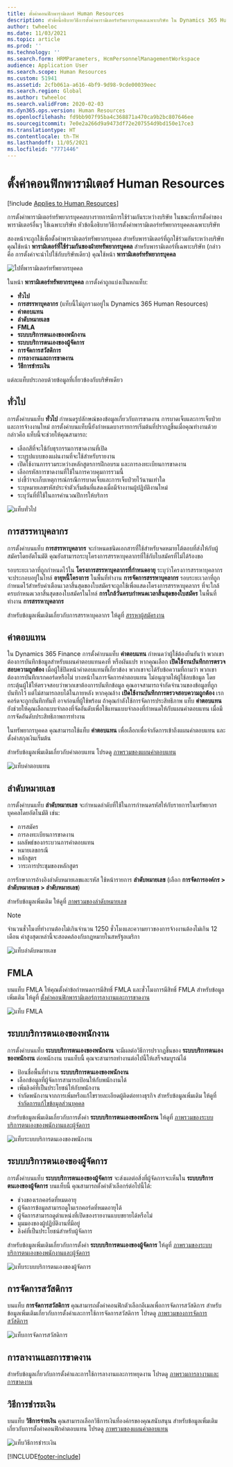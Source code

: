 ```yaml
---
title: ตั้งค่าคอนฟิกพารามิเตอร์ Human Resources
description: หัวข้อนี้อธิบายวิธีการตั้งค่าพารามิเตอร์ทรัพยากรบุคคลเฉพาะบริษัท ใน Dynamics 365 Human Resources
author: twheeloc
ms.date: 11/03/2021
ms.topic: article
ms.prod: ''
ms.technology: ''
ms.search.form: HRMParameters, HcmPersonnelManagementWorkspace
audience: Application User
ms.search.scope: Human Resources
ms.custom: 51941
ms.assetid: 2cfb061a-a616-4bf9-9d98-9cde00039eec
ms.search.region: Global
ms.author: twheeloc
ms.search.validFrom: 2020-02-03
ms.dyn365.ops.version: Human Resources
ms.openlocfilehash: fd9bb907f95ba4c368871a470ca9b2bc807646ee
ms.sourcegitcommit: 7e0e2a266d9a9473df72e207554d9bd150e17ce3
ms.translationtype: HT
ms.contentlocale: th-TH
ms.lasthandoff: 11/05/2021
ms.locfileid: "7771446"
---
```

# <a name="configure-human-resources-parameters"></a>ตั้งค่าคอนฟิกพารามิเตอร์ Human Resources

[!include [Applies to Human Resources](../includes/applies-to-hr.md)]

การตั้งค่าพารามิเตอร์ทรัพยากรบุคคลบางรายการมีการใช้ร่วมกันระหว่างบริษัท ในขณะที่การตั้งค่าของพารามิเตอร์อื่นๆ ใช้เฉพาะบริษัท หัวข้อนี้อธิบายวิธีการตั้งค่าพารามิเตอร์ทรัพยากรบุคคลเฉพาะบริษัท

สองหน้าจะถูกใช้เพื่อตั้งค่าพารามิเตอร์ทรัพยากรบุคคล สำหรับพารามิเตอร์ที่ถูกใช้ร่วมกันระหว่างบริษัท คุณใช้หน้า **พารามิเตอร์ที่ใช้ร่วมกันของฝ่ายทรัพยากรบุคคล** สำหรับพารามิเตอร์ที่เฉพาะบริษัท (กล่าวคือ การตั้งค่าจะนำไปใช้กับบริษัทเดียว) คุณใช้หน้า **พารามิเตอร์ทรัพยากรบุคคล**

![ไปที่พารามิเตอร์ทรัพยากรบุคคล](./media/hr-employee-self-service-human-resources-parameters.png)

ในหน้า **พารามิเตอร์ทรัพยากรบุคคล** การตั้งค่าถูกแบ่งเป็นหกแท็บ:

- **ทั่วไป**
- **การสรรหาบุคลากร** (แท็บนี้ไม่ถูกรวมอยู่ใน Dynamics 365 Human Resources)
- **ค่าตอบแทน**
- **ลำดับหมายเลข**
- **FMLA**
- **ระบบบริการตนเองของพนักงาน**
- **ระบบบริการตนเองของผู้จัดการ**
- **การจัดการสวัสดิการ**
- **การลางานและการขาดงาน**
- **วิธีการชำระเงิน**

แต่ละแท็บประกอบด้วยข้อมูลที่เกี่ยวข้องกับบริษัทเดียว

## <a name="general"></a>ทั่วไป

การตั้งค่าบนแท็บ **ทั่วไป** กำหนดรูปลักษณ์ของข้อมูลเกี่ยวกับการขาดงาน การบาดเจ็บและการเจ็บป่วย และการจ้างงานใหม่ การตั้งค่าบนแท็บนี้ยังกำหนดบางรายการเริ่มต้นที่ปรากฏขึ้นเมื่อคุณทำงานด้วย กล่าวคือ แท็บนี้จะช่วยให้คุณสามารถ:

- เลือกสีที่จะใช้กับธุรกรรมการขาดงานที่เปิด
- ระบุรูปแบบของแผ่นงานที่จะใช้สำหรับรายงาน
- เปิดใช้งานการรวมระหว่างหลักสูตรการฝึกอบรม และการลงทะเบียนการขาดงาน
- เลือกรหัสการขาดงานที่ใช้ในการควบคุมการรวมนี้
- บ่งชี้ว่าจะเก็บเหตุการณ์กรณีการบาดเจ็บและการเจ็บป่วยไว้นานเท่าใด
- ระบุหมายเลขรหัสประจำตัวเริ่มต้นที่แสดงเมื่อมีจ้างงานผู้ปฏิบัติงานใหม่
- ระบุวันที่ที่ใช้ในการคํานวณปีการให้บริการ 

![แท็บทั่วไป](./media/hr-setup-parameters-general.png)

## <a name="recruitment"></a>การสรรหาบุคลากร

การตั้งค่าบนแท็บ **การสรรหาบุคลากร** จะกําหนดชนิดเอกสารที่ใช้สำหรับจดหมายโต้ตอบที่ส่งให้กับผู้สมัครโดยอัตโนมัติ คุณยังสามารถระบุโครงการสรรหาบุคลากรที่ใช้กับใบสมัครที่ไม่ได้ร้องขอ

รอบระยะเวลาที่ถูกกำหนดไว้ใน **โครงการสรรหาบุคลากรที่กำหนดอายุ** ระบุว่าโครงการสรรหาบุคลากรจะประกอบอยู่ในไทล์ **อายุหนี้โครงการ** ในพื้นที่ทำงาน **การจัดการสรรหาบุคลากร** รอบระยะเวลาที่ถูกกำหนดไว้สำหรับคำเตือนเวลาสิ้นสุดของใบสมัครจะถูกใช้เพื่อแสดงโครงการสรรหาบุคลากร ที่จะใกล้ครบกำหนดเวลาสิ้นสุดของใบสมัครในไทล์ **การใกล้วันครบกำหนดเวลาสิ้นสุดของใบสมัคร** ในพื้นที่ทำงาน **การสรรหาบุคลากร**

สำหรับข้อมูลเพิ่มเติมเกี่ยวกับการสรรหาบุคลากร ให้ดูที่ [สรรหาผู้สมัครงาน](hr-personnel-recruit.md)

## <a name="compensation"></a>ค่าตอบแทน

ใน Dynamics 365 Finance การตั้งค่าบนแท็บ **ค่าตอบแทน** กำหนดว่าผู้ใช้ต้องยืนยันว่า พวกเขาต้องการบันทึกข้อมูลสำหรับแผนค่าตอบแทนคงที่ หรือผันแปร หากคุณเลือก **เปิดใช้งานบันทึกการตรวจสอบความถูกต้อง** เมื่อผู้ใช้ปิดหน้าค่าตอบแทนที่เกี่ยวข้อง พวกเขาจะได้รับข้อความที่ถามว่า พวกเขาต้องการบันทึกเรกคอร์ดหรือไม่ บางหน้าในการจัดการค่าตอบแทน ไม่อนุญาตให้ผู้ใช้ลบข้อมูล โดยกระตุ้นผู้ใช้ให้ตรวจสอบว่าพวกเขาต้องการบันทึกข้อมูล คุณอาจสามารถจำกัดจำนวนของข้อมูลที่ถูกบันทึกไว้ แต่ไม่สามารถลบได้ในภายหลัง หากคุณล้าง **เปิดใช้งานบันทึกการตรวจสอบความถูกต้อง** เรกคอร์ดจะถูกบันทึกทันที อาจก่อนที่ผู้ใช้พร้อม ถ้าคุณกำลังใช้การจัดการประสิทธิภาพ แท็บ **ค่าตอบแทน** ยังช่วยให้คุณเลือกแบบจำลองที่จัดอันดับเพื่อใช้แทนแบบจำลองที่กำหนดให้กับแผนค่าตอบแทน เมื่อมีการจัดอันดับประสิทธิภาพการทำงาน

ในทรัพยากรบุคคล คุณสามารถใช้แท็บ **ค่าตอบแทน** เพื่อเลือกเพื่อจํากัดการเข้าถึงแผนค่าตอบแทน และตั้งค่าสกุลเงินเริ่มต้น

สำหรับข้อมูลเพิ่มเติมเกี่ยวกับค่าตอบแทน โปรดดู [ภาพรวมของแผนค่าตอบแทน](hr-compensation-overview.md)

![แท็บค่าตอบแทน](./media/hr-setup-parameters-compensation.png)

## <a name="number-sequences"></a>ลำดับหมายเลข

การตั้งค่าบนแท็บ **ลำดับหมายเลข** จะกําหนดลำดับที่ใช้ในการกําหนดรหัสให้กับรายการในทรัพยากรบุคคลโดยอัตโนมัติ เช่น:

- การสมัคร
- การลงทะเบียนการขาดงาน
- ผลลัพธ์ของกระบวนการค่าตอบแทน
- หมายเลขกรณี
- หลักสูตร
- วาระการประชุมของหลักสูตร

การรักษาการอ้างอิงลำดับหมายเลขและรหัส ใช้หน้ารายการ **ลำดับหมายเลข** (เลือก **การจัดการองค์กร > ลำดับหมายเลข > ลำดับหมายเลข**)

สำหรับข้อมูลเพิ่มเติม ให้ดูที่ [ภาพรวมของลำดับหมายเลข](../fin-ops-core/fin-ops/organization-administration/number-sequence-overview.md?toc=%2fdynamics365%2fhuman-resources%2ftoc.json)

> [!NOTE]
> จำนวนชั่วโมงที่ทำงานต้องไม่เกินจำนวน 1250 ชั่วโมงและความยาวของการจ้างงานต้องไม่เกิน 12 เดือน ค่าสูงสุดเหล่านี้จะสอดคล้องกับกฎหมายในสหรัฐอเมริกา

![แท็บลำดับหมายเลข](./media/hr-setup-parameters-number-sequences.png)

## <a name="fmla"></a>FMLA

บนแท็บ FMLA ให้คุณตั้งค่าข้อกำหนดการมีสิทธิ์ FMLA และชั่วโมงการมีสิทธิ์ FMLA สำหรับข้อมูลเพิ่มเติม ให้ดูที่ [ตั้งค่าคอนฟิกพารามิเตอร์การลางานและการขาดงาน](hr-leave-and-absence-parameters.md)

![แท็บ FMLA](./media/hr-setup-parameters-fmla.png)

## <a name="employee-self-service"></a>ระบบบริการตนเองของพนักงาน

การตั้งค่าบนแท็บ **ระบบบริการตนเองของพนักงาน** จะมีผลต่อวิธีการปรากฏขึ้นของ **ระบบบริการตนเองของพนักงาน** ต่อพนักงาน บนแท็บนี้ คุณจะสามารถทำงานต่อไปนี้ให้เสร็จสมบูรณ์ได้

- ป้อนชื่อพื้นที่ทำงาน **ระบบบริการตนเองของพนักงาน**
- เลือกข้อมูลที่ผู้จัดการสามารถป้อนให้กับพนักงานได้
- เพิ่มลิงค์ที่เป็นประโยชน์ให้กับพนักงาน
- จํากัดพนักงานจากการเพิ่มหรือแก้ไขรายละเอียดผู้ติดต่อทางธุรกิจ สำหรับข้อมูลเพิ่มเติม ให้ดูที่ [จำกัดการแก้ไขข้อมูลส่วนบุคคล](hr-employee-self-service-restrict-editing.md)

สำหรับข้อมูลเพิ่มเติมเกี่ยวกับการตั้งค่า **ระบบบริการตนเองของพนักงาน** ให้ดูที่ [ภาพรวมของระบบบริการตนเองของพนักงานและผู้จัดการ](hr-employee-manager-self-service-overview.md) 

![แท็บระบบบริการตนเองของพนักงาน](./media/hr-setup-parameters-employee-self-service.png)

## <a name="manager-self-service"></a>ระบบบริการตนเองของผู้จัดการ

การตั้งค่าบนแท็บ **ระบบบริการตนเองของผู้จัดการ** จะส่งผลต่อสิ่งที่ผู้จัดการจะเห็นใน **ระบบบริการตนเองของผู้จัดการ** บนแท็บนี้ คุณสามารถตั้งค่าตัวเลือกร์ต่อไปนี้ได้:

- ช่วงของเรกคอร์ดที่หมดอายุ
- ผู้จัดการข้อมูลสามารถดูในเรกคอร์ดที่หมดอายุได้
- ผู้จัดการสามารถดูตําแหน่งที่เปิดของรายงานแบบขยายได้หรือไม่
- มุมมองของผู้ปฏิบัติงานที่มีอยู่
- ลิงค์ที่เป็นประโยชน์สำหรับผู้จัดการ

สำหรับข้อมูลเพิ่มเติมเกี่ยวกับการตั้งค่า **ระบบบริการตนเองของผู้จัดการ** ให้ดูที่ [ภาพรวมของระบบบริการตนเองของพนักงานและผู้จัดการ](hr-employee-manager-self-service-overview.md)

![แท็บระบบบริการตนเองของผู้จัดการ](./media/hr-setup-parameters-manager-self-service.png)

## <a name="benefits-management"></a>การจัดการสวัสดิการ

บนแท็บ **การจัดการสวัสดิการ** คุณสามารถตั้งค่าคอนฟิกตัวเลือกอีเมลเพื่อการจัดการสวัสดิการ สำหรับข้อมูลเพิ่มเติมเกี่ยวกับการตั้งค่าและการใช้การจัดการสวัสดิการ โปรดดู [ภาพรวมของการจัดการสวัสดิการ](hr-benefits-management-overview.md)

![แท็บการจัดการสวัสดิการ](./media/hr-setup-parameters-benefits-management.png)

## <a name="leave-and-absence"></a>การลางานและการขาดงาน

สำหรับข้อมูลเกี่ยวกับการตั้งค่าและการใช้การลางานและการหยุดงาน โปรดดู [ภาพรวมการลางานและการขาดงาน](hr-leave-and-absence-overview.md)

## <a name="payment-methods"></a>วิธีการชำระเงิน

บนแท็บ **วิธีการจ่ายเงิน** คุณสามารถเลือกวิธีการเงินที่องค์กรของคุณสนับสนุน สำหรับข้อมูลเพิ่มเติมเกี่ยวกับการตั้งค่าคอนฟิกค่าตอบแทน โปรดดู [ภาพรวมของแผนค่าตอบแทน](hr-compensation-overview.md)

![แท็บวิธีการชำระเงิน](./media/hr-setup-parameters-payment-methods.png)


[!INCLUDE[footer-include](../includes/footer-banner.md)]
